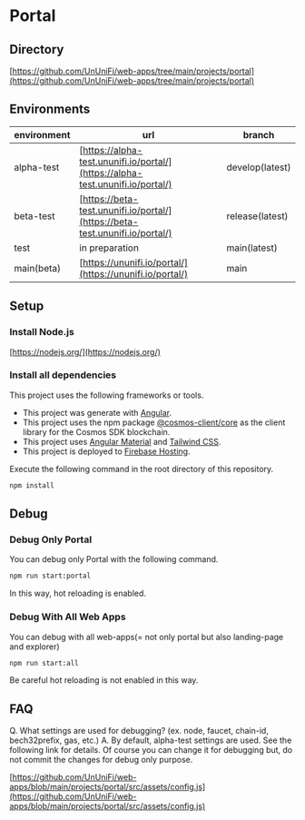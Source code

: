 # Portal

## Directory

[https://github.com/UnUniFi/web-apps/tree/main/projects/portal](https://github.com/UnUniFi/web-apps/tree/main/projects/portal)

## Environments

| environment | url | branch |
| - | - | - |
| alpha-test | [https://alpha-test.ununifi.io/portal/](https://alpha-test.ununifi.io/portal/) | develop(latest) |
| beta-test | [https://beta-test.ununifi.io/portal/](https://beta-test.ununifi.io/portal/) | release(latest) |
| test | in preparation | main(latest) |
| main(beta) | [https://ununifi.io/portal/](https://ununifi.io/portal/) | main |

## Setup

### Install Node.js

[https://nodejs.org/](https://nodejs.org/)

### Install all dependencies

This project uses the following frameworks or tools.

- This project was generate with [Angular](https://angular.io/).
- This project uses the npm package [@cosmos-client/core](https://www.npmjs.com/package/@cosmos-client/core) as the client library for the Cosmos SDK blockchain.
- This project uses [Angular Material](https://material.angular.io/) and [Tailwind CSS](https://tailwindcss.com/).
- This project is deployed to [Firebase Hosting](https://firebase.google.com/docs/hosting).

Execute the following command in the root directory of this repository.

```bash
npm install
```

## Debug

### Debug Only Portal

You can debug only Portal with the following command.

```bash
npm run start:portal
```

In this way, hot reloading is enabled.

### Debug With All Web Apps

You can debug with all web-apps(= not only portal but also landing-page and explorer)

```bash
npm run start:all
```

Be careful hot reloading is not enabled in this way.

## FAQ

Q. What settings are used for debugging? (ex. node, faucet, chain-id, bech32prefix, gas, etc.)
A. By default, alpha-test settings are used. See the following link for details. Of course you can change it for debugging but, do not commit the changes for debug only purpose.

[https://github.com/UnUniFi/web-apps/blob/main/projects/portal/src/assets/config.js](https://github.com/UnUniFi/web-apps/blob/main/projects/portal/src/assets/config.js)
